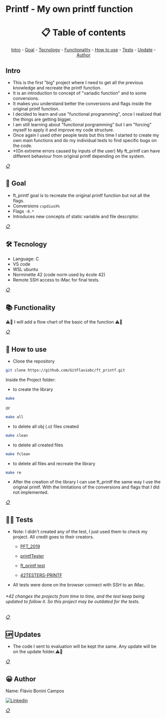 # Printf - My own printf function

<h1 name ="content" align = "center">📋 Table of contents</h1>
<p align = "center">
  <a href = "#intro">Intro</a> -
  <a href = "#goal">Goal</a> -
  <a href = "#tec">Tecnology</a> -
  <a href = "#function">Functionality</a> -
  <a href = "#how">How to use</a> -
  <a href = "#test">Tests</a> -
  <a href = "#update">Update</a> -
  <a href = "#author">Author</a>
</p>

<a name="intro"/> <h2> Intro </h2> </a>
- This is the first "big" project where I need to get all the previous knowledge and recreate the printf function.
- It is an introduction to concept of "variadic function" and to some conversions.
- It makes you understand better the conversions and flags inside the original printf function.
- I decided to learn and use "functional programming", once I realized that the things are getting bigger.
- I am still learning about "functional porgramming" but I am "forcing" myself to apply it and improve my code structure.
- Once again I used other people tests but this time I started to create my own main functions and do my individual tests to find specific bugs on the code.
- *(On extreme errors caused by inputs of the user) My ft_printf can have different behaviour from original printf depending on the system.
<p></p>
<a href = "#content">📋</a>

<a name="goal"/> <h2> 🎯 Goal </h2> </a>
- ft_printf goal is to recreate the original printf function but not all the flags.
- Conversions ```cspdiuxX%```
- Flags ```-0.*```
- Introduces new concepts of static variable and file descriptor.
<p></p>
<a href = "#content">📋</a>

<a name="tec"/> <h2> 🛠️ Tecnology </h2> </a>
- Language: C
- VS code
- WSL ubuntu
- Norminette 42 (code norm used by école 42)
- Remote SSH access to iMac for final tests.
<p></p>
<a href = "#content">📋</a>

<a name="function"/> <h2> 📚 Functionality </h2> </a>

⚠️🚧 I will add a flow chart of the basic of the function ⚠️🚧

<p></p>
<a href = "#content">📋</a>

<a name="how"/> <h2> 📖 How to use </h2> </a>

- Clone the repository
```bash
git clone https://github.com/GitFlaviobc/ft_printf.git
```
Inside the Project folder:
- to create the library
```bash
make
```
or
```bash
make all
```
- to delete all obj (.o) files created
```bash
make clean
```
 - to delete all created files
```bash
make fclean
```
 - to delete all files and recreate the library
```bash
make re
```
- After the creation of the library I can use ft_printf the same way I use the original printf. With the limitations of the conversions and flags that I did not implemented.

<p></p>
<a href = "#content">📋</a>

<a name="test"/> <h2> 👨‍💻 Tests </h2> </a>
- Note: I didn't created any of the test, I just used them to check my project. All credit goes to their creators. <p></p>
  - [PFT_2019](https://github.com/Tripouille/gnlTester) <p></p>
  - [printfTester](https://github.com/Tripouille/printfTester) <p></p>
  - [ft_printf test](https://github.com/mrjvs/42cursus_gnl_tests) <p></p>
  - [42TESTERS-PRINTF](https://github.com/Mazoise/42TESTERS-PRINTF) <p></p>
- All tests were done on the browser connect with SSH to an iMac.
<p></p>

###### *42 changes the projects from time to time, and the test keep being updated to follow it. So this project may be outdated for the tests.

<p></p>
<a href = "#content">📋</a>

<a name="update"/> <h2> 🆙 Updates </h2> </a>
- The code I sent to evaluation will be kept the same. Any update will be on the update folder.⚠️🚧
<p></p>
<a href = "#content">📋</a>

<a name="author"/> <h2> 😀 Author </h2> </a>
Name: Flávio Bonini Campos
<p></p>

[![Linkedin](https://img.shields.io/badge/LinkedIn-0077B5?style=for-the-badge&logo=linkedin&logoColor=white)](https://www.linkedin.com/in/flaviobc88/)
<p></p>
<a href = "#content">📋</a>
<p></p>
